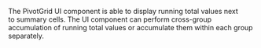 The PivotGrid UI component is&nbsp;able to&nbsp;display running total values next to&nbsp;summary cells. The UI component can perform cross-group accumulation of&nbsp;running total values or&nbsp;accumulate them within each group separately.